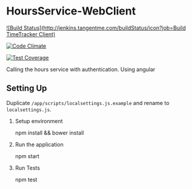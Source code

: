 # HoursService-WebClient

[![Build Status](http://jenkins.tangentme.com/buildStatus/icon?job=Build TimeTracker Client)](http://jenkins.tangentme.com/view/MicroServices/job/Build%20TimeTracker%20Client/)

[![Code Climate](https://codeclimate.com/github/TangentMicroServices/HoursService-WebClient/badges/gpa.svg)](https://codeclimate.com/github/TangentMicroServices/HoursService-WebClient)

[![Test Coverage](https://codeclimate.com/github/TangentMicroServices/HoursService-WebClient/badges/coverage.svg)](https://codeclimate.com/github/TangentMicroServices/HoursService-WebClient)


Calling the hours service with authentication. Using angular

## Setting Up

Duplicate `/app/scripts/localsettings.js.example` and rename to `localsettings.js`.

1. Setup environment

    npm install && bower install

1. Run the application

    npm start

1. Run Tests

    npm test

